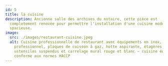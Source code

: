 ```yaml
---
id: 5
title: la cuisine
description: Ancienne salle des archives du notaire, cette pièce est
  completement renovée pour permettre l'installation d'une cuisine moderne et
  spacieuse.
image:
  src: ./images/restaurant-cuisine.jpeg
  alt: Cuisine professionnelle de restaurant avec équipements en inox, four
    professionnel, plaques de cuisson à gaz, hotte aspirante, étagères d'épices,
    ustensiles suspendus et carrelage mural rouge et blanc – cuisine équipée
    conforme aux normes HACCP
---
```

